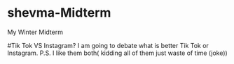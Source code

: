 # shevma-Midterm
My Winter Midterm

#Tik Tok VS Instagram?
I am going to debate what is better Tik Tok or Instagram.
P.S. I like them both( kidding all of them just waste of time (joke))